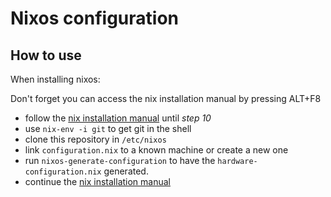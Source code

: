 # Nixos configuration


## How to use

When installing nixos:

Don't forget you can access the nix installation manual by pressing ALT+F8 

- follow the [nix installation manual](https://nixos.org/nixos/manual/index.html#sec-installation) until *step 10*
- use `nix-env -i git` to get git in the shell
- clone this repository in `/etc/nixos`
- link `configuration.nix` to a known machine or create a new one
- run `nixos-generate-configuration` to have the
  `hardware-configuration.nix` generated.
- continue the [nix installation manual](https://nixos.org/nixos/manual/index.html#sec-installation)
